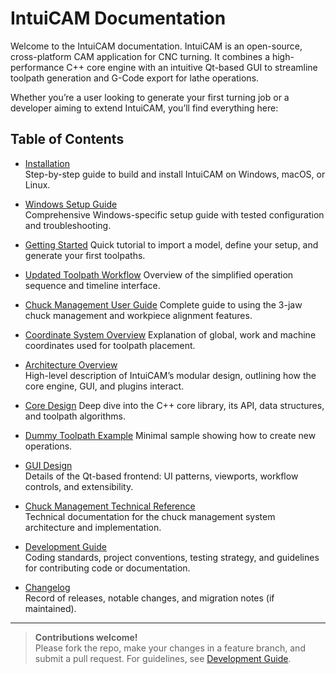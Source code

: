 # IntuiCAM Documentation

Welcome to the IntuiCAM documentation. IntuiCAM is an open-source, cross-platform CAM application for CNC turning. It combines a high-performance C++ core engine with an intuitive Qt-based GUI to streamline toolpath generation and G-Code export for lathe operations.

Whether you’re a user looking to generate your first turning job or a developer aiming to extend IntuiCAM, you’ll find everything here:

## Table of Contents

- [Installation](installation.md)  
  Step-by-step guide to build and install IntuiCAM on Windows, macOS, or Linux.

- [Windows Setup Guide](windows_setup.md)  
  Comprehensive Windows-specific setup guide with tested configuration and troubleshooting.

- [Getting Started](getting_started.md)
  Quick tutorial to import a model, define your setup, and generate your first toolpaths.
- [Updated Toolpath Workflow](toolpath_workflow.md)
  Overview of the simplified operation sequence and timeline interface.

- [Chuck Management User Guide](user_guide_chuck.md)
  Complete guide to using the 3-jaw chuck management and workpiece alignment features.
- [Coordinate System Overview](dev/coordinate_system.md)
  Explanation of global, work and machine coordinates used for toolpath placement.

- [Architecture Overview](architecture.md)  
  High-level description of IntuiCAM’s modular design, outlining how the core engine, GUI, and plugins interact.

- [Core Design](core/core_design.md)
  Deep dive into the C++ core library, its API, data structures, and toolpath algorithms.
- [Dummy Toolpath Example](core/dummy_toolpath_class.md)
  Minimal sample showing how to create new operations.

- [GUI Design](gui/gui_design.md)  
  Details of the Qt-based frontend: UI patterns, viewports, workflow controls, and extensibility.

- [Chuck Management Technical Reference](gui/chuck_management.md)  
  Technical documentation for the chuck management system architecture and implementation.

- [Development Guide](development.md)  
  Coding standards, project conventions, testing strategy, and guidelines for contributing code or documentation.

- [Changelog](changelog.md)  
  Record of releases, notable changes, and migration notes (if maintained).

---

> **Contributions welcome!**  
> Please fork the repo, make your changes in a feature branch, and submit a pull request. For guidelines, see [Development Guide](development.md).

